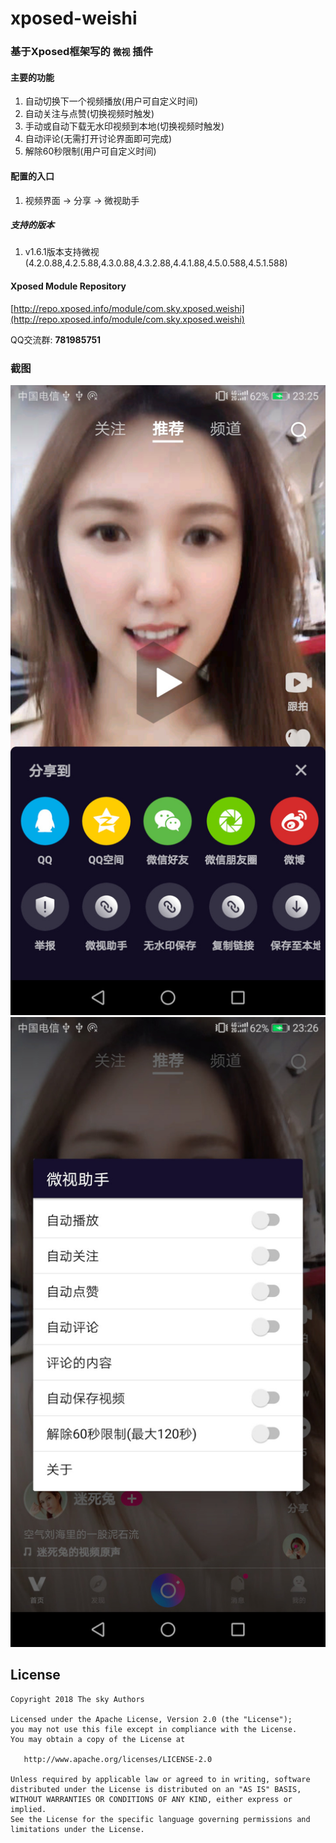 # xposed-weishi

### 基于Xposed框架写的 `微视` 插件

#### 主要的功能
1. 自动切换下一个视频播放(用户可自定义时间)
2. 自动关注与点赞(切换视频时触发)
3. 手动或自动下载无水印视频到本地(切换视频时触发)
4. 自动评论(无需打开讨论界面即可完成)
5. 解除60秒限制(用户可自定义时间)

#### 配置的入口
1. 视频界面 -> 分享 -> 微视助手

##### 支持的版本
1. v1.6.1版本支持微视(4.2.0.88,4.2.5.88,4.3.0.88,4.3.2.88,4.4.1.88,4.5.0.588,4.5.1.588)

#### Xposed Module Repository
[http://repo.xposed.info/module/com.sky.xposed.weishi](http://repo.xposed.info/module/com.sky.xposed.weishi)


QQ交流群: __781985751__

### 截图
![截图](screenshot/device-2018-05-12-232604.jpg)
![截图](screenshot/device-2018-05-12-232624.jpg)

## License

    Copyright 2018 The sky Authors

    Licensed under the Apache License, Version 2.0 (the "License");
    you may not use this file except in compliance with the License.
    You may obtain a copy of the License at

       http://www.apache.org/licenses/LICENSE-2.0

    Unless required by applicable law or agreed to in writing, software
    distributed under the License is distributed on an "AS IS" BASIS,
    WITHOUT WARRANTIES OR CONDITIONS OF ANY KIND, either express or implied.
    See the License for the specific language governing permissions and
    limitations under the License.
